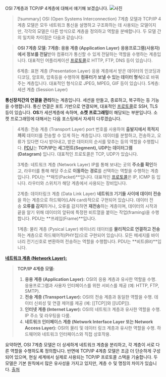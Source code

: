 OSI 7계층과 TCP/IP 4계층에 대해서 얘기해 보겠습니다.
![사진](https://velog.velcdn.com/images%2Femplam27%2Fpost%2Fd8fffc8e-5904-45a0-bfef-6613bcdf8589%2F7%EA%B3%84%EC%B8%B5.jpg)

>[!summary]
>OSI (Open Systems Interconnection) 7계층 모델과 TCP/IP 4계층 모델은 모두 네트워크 통신을 설명하고 구조화하는 데 사용되는 모델이지만, 각각의 모델은 다른 방식으로 계층을 정의하고 역할을 분배합니다. 두 모델 간의 일치와 차이점은 다음과 같습니다:

> **OSI 7계층 모델:**
> **7계층: 응용 계층 (Application Layer)**
**응용프로그램(사용자)에서 정보를 전달**받아 컴퓨터가 통신할 수 있게 전달하는 역할을 수행하는 계층입니다. 대표적인 어플리케이션 [프로토콜](Protocol)로 HTTP, FTP, DNS 등이 있습니다.
>
> 6계층: 표현 계층 (Presentation Layer)
응용 계층에서 받은 데이터의 인코딩과 디코딩, 암호화, 압축등을 수행하여 **컴퓨터가 보낼 수 있는 데이터 형식**으로 바꿔주는 계층입니다. 대표적인 형식으로 JPEG, MPEG, GIF 등이 있습니다.
> 5계층: 세션 계층 (Session Layer)
> 
**통신장치간의 연결을 관리**하는 계층입니다. 세션을 만들고, 종료하고, 복구하는 등 기능을 수행합니다. 통신 연결은 포트 기반으로 연결되며, 대표적인  [프로토콜](Protocol)로 SSH, TLS 등이 있습니다. **OS**가 세션계층에 속하며, **소켓 프로그래밍**이 해당되는 부분입니다. 소켓 프로그래밍에 대해서는 다음 포스팅에서 자세히 다루겠습니다.
>
> 4계층: 전송 계층 (Transport Layer)
port 번호를 사용하여 **출발지에서 목적지까지** 데이터를 전송할 수 있게 하는 계층입니다. 데이터를 분할하고, 전송하고, 오류가 있다면 다시 받아내고, 받은 데이터의 순서를 맞추는 등의 역할을 수행합니다. [PDU](TCP세그먼트.md)는 **TCP/IP는 세그먼트(Segment), UDP는 데이터그램(Datagram)** 입니다. 대표적인 프로토콜은 TCP, UDP가 있습니다.
>
> 3계층: 네트워크 계층 (Network Layer)
IP를 통해 보내는 곳의 **주소를 확인**하고, 라우터를 통해 해당 주소로 **이동하는 경로**를 선택하는 역할을 수행하는 계층입니다. PDU는 **패킷(Packet)**입니다. 대표적인  [프로토콜](Protocol)은 IP, ICMP 등 입니다. 라우터와 스위치가 해당 계층에서 사용되는 장비입니다.
>
> 2계층: 데이터링크 계층 (Data Link Layer)
**네트워크 기기들 사이에 데이터 전송**을 하는 계층으로 하드웨어(LAN card)적으로 구현되어 있습니다. 데이터 전송 **오류를 감지**하거나, 오류를 감지하면 **재전송**하는 계층이며, 데이터의 시작과 끝을 알기 위해 데이터의 앞뒤에 특정한 비트열을 붙이는 작업(framing)을 수행합니다. PDU는 **프레임(Frame)**입니다.
>
> 1계층: 물리 계층 (Pysical Layer)
바이너리 데이터를 **물리적으로 연결하고 전송**하는 계층으로 하드웨어적(PHY칩)으로 구현되어 있습니다. 모든 메세지를 바이너리 전기신호로 변환하여 전송하는 역할을 수행합니다. PDU는 **비트(Bit)**입니다.

[**네트워크 계층 (Network Layer):**](3계층.md) 
>**TCP/IP 4계층 모델:**
>
>1. **응용 계층 (Application Layer):** OSI의 응용 계층과 유사한 역할을 수행. 응용프로그램과 사용자 인터페이스를 위한 서비스를 제공 (예: HTTP, FTP, SMTP).
>2. **전송 계층 (Transport Layer):** OSI의 전송 계층과 동일한 역할을 수행. 데이터 신뢰성 및 연결 제어를 제공 (예: [[TCP]]와 [[UDP]]).
>3. **인터넷 계층 (Internet Layer):** OSI의 네트워크 계층과 유사한 역할을 수행. IP 주소 및 라우팅을 다룸.
>4. **네트워크 인터페이스 계층 (Network Interface Layer 또는 Network Access Layer):** OSI의 물리 및 데이터 링크 계층과 유사한 역할을 수행. 하드웨어와 네트워크 인터페이스와 직접 상호작용.


요약하면, OSI 7계층 모델은 더 상세하게 네트워크 계층을 분리하고, 각 계층이 서로 다른 역할을 수행하도록 정의합니다. 반면에 TCP/IP 4계층 모델은 조금 더 단순하게 구성되어 있으며, 현실 세계에서 실제로 사용되는 TCP/IP 프로토콜 스택을 기술합니다. 두 모델은 기본 원칙에서 많은 유사성을 가지고 있지만, 계층 수 및 명칭의 차이가 있습니다.
[출처](https://velog.io/@emplam27/CS-%EA%B7%B8%EB%A6%BC%EC%9C%BC%EB%A1%9C-%EC%95%8C%EC%95%84%EB%B3%B4%EB%8A%94-%EB%84%A4%ED%8A%B8%EC%9B%8C%ED%81%AC-%EA%B3%84%EC%B8%B5%ED%99%94%EC%99%80-OSI-TCPIP-UDP%EC%9D%98-%ED%8A%B9%EC%A7%95%EA%B3%BC-%EC%B0%A8%EC%9D%B4%EC%A0%90)
